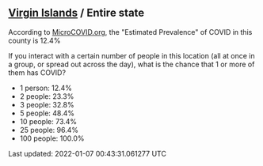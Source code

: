 
## [Virgin Islands](/united-states/virgin-islands) / Entire state

According to [MicroCOVID.org](http://microcovid.org),
the "Estimated Prevalence" of COVID in this county is 12.4%

If you interact with a certain number of people in this location
(all at once in a group, or spread out across the day), what is the chance that
1 or more of them has COVID?

- 1 person: 12.4%
- 2 people: 23.3%
- 3 people: 32.8%
- 5 people: 48.4%
- 10 people: 73.4%
- 25 people: 96.4%
- 100 people: 100.0%

Last updated: 2022-01-07 00:43:31.061277 UTC
